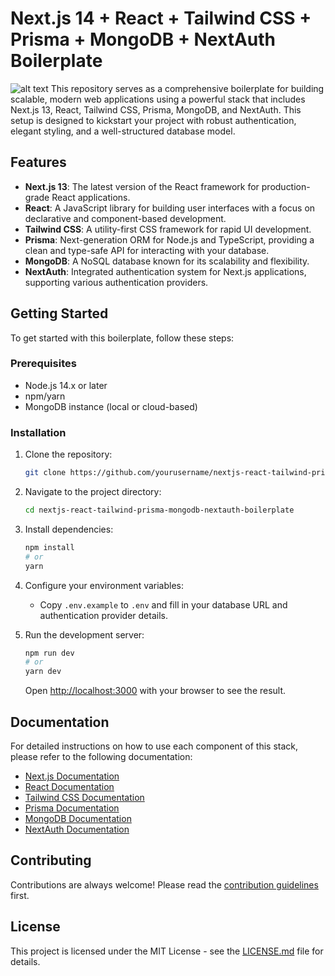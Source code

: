 # Next.js 14 + React + Tailwind CSS + Prisma + MongoDB + NextAuth Boilerplate

![alt text](readme.gif 'Title')
This repository serves as a comprehensive boilerplate for building scalable, modern web applications using a powerful stack that includes Next.js 13, React, Tailwind CSS, Prisma, MongoDB, and NextAuth. This setup is designed to kickstart your project with robust authentication, elegant styling, and a well-structured database model.

## Features

- **Next.js 13**: The latest version of the React framework for production-grade React applications.
- **React**: A JavaScript library for building user interfaces with a focus on declarative and component-based development.
- **Tailwind CSS**: A utility-first CSS framework for rapid UI development.
- **Prisma**: Next-generation ORM for Node.js and TypeScript, providing a clean and type-safe API for interacting with your database.
- **MongoDB**: A NoSQL database known for its scalability and flexibility.
- **NextAuth**: Integrated authentication system for Next.js applications, supporting various authentication providers.

## Getting Started

To get started with this boilerplate, follow these steps:

### Prerequisites

- Node.js 14.x or later
- npm/yarn
- MongoDB instance (local or cloud-based)

### Installation

1. Clone the repository:

   ```bash
   git clone https://github.com/yourusername/nextjs-react-tailwind-prisma-mongodb-nextauth-boilerplate.git
   ```

2. Navigate to the project directory:

   ```bash
   cd nextjs-react-tailwind-prisma-mongodb-nextauth-boilerplate
   ```

3. Install dependencies:

   ```bash
   npm install
   # or
   yarn
   ```

4. Configure your environment variables:

   - Copy `.env.example` to `.env` and fill in your database URL and authentication provider details.

5. Run the development server:

   ```bash
   npm run dev
   # or
   yarn dev
   ```

   Open [http://localhost:3000](http://localhost:3000) with your browser to see the result.

## Documentation

For detailed instructions on how to use each component of this stack, please refer to the following documentation:

- [Next.js Documentation](https://nextjs.org/docs)
- [React Documentation](https://reactjs.org/docs/getting-started.html)
- [Tailwind CSS Documentation](https://tailwindcss.com/docs)
- [Prisma Documentation](https://www.prisma.io/docs/)
- [MongoDB Documentation](https://docs.mongodb.com/)
- [NextAuth Documentation](https://next-auth.js.org/)

## Contributing

Contributions are always welcome! Please read the [contribution guidelines](CONTRIBUTING.md) first.

## License

This project is licensed under the MIT License - see the [LICENSE.md](LICENSE) file for details.
